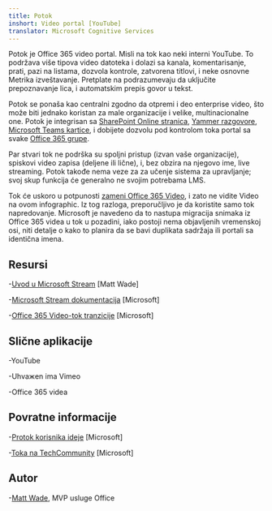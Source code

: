 ```yaml
---
title: Potok
inshort: Video portal [YouTube]
translator: Microsoft Cognitive Services
---
```



Potok je Office 365 video portal. Misli na tok kao neki interni YouTube. To podržava više tipova video datoteka i dolazi sa kanala, komentarisanje, prati, pazi na listama, dozvola kontrole, zatvorena titlovi, i neke osnovne Metrika izveštavanje. Pretplate na podrazumevaju da uključite prepoznavanje lica, i automatskim prepis govor u tekst.

Potok se ponaša kao centralni zgodno da otpremi i deo enterprise video, što može biti jednako koristan za male organizacije i velike, multinacionalne one. Potok je integrisan sa [SharePoint Online stranica](https://docs.microsoft.com/en-us/stream/embed-video-sharepoint), [Yammer razgovore](https://stream.microsoft.com/en-us/blog/share-on-yammer/), [Microsoft Teams kartice](https://docs.microsoft.com/en-us/stream/embed-video-microsoft-teams), i dobijete dozvolu pod kontrolom toka portal sa svake [Office 365 grupe](http://icsh.pt/O365groups).

Par stvari tok ne podrška su spoljni pristup (izvan vaše organizacije), spiskovi video zapisa (deljene ili lične), i, bez obzira na njegovo ime, live streaming. Potok takođe nema veze za za učenje sistema za upravljanje; svoj skup funkcija će generalno ne svojim potrebama LMS.

Tok će uskoro u potpunosti [zameni Office 365 Video](https://docs.microsoft.com/en-us/stream/migrate-from-office-365), i zato ne vidite Video na ovom infographic. Iz tog razloga, preporučljivo je da koristite samo tok napredovanje. Microsoft je navedeno da to nastupa migracija snimaka iz Office 365 videa u tok u pozadini, iako postoji nema objavljenih vremenskoj osi, niti detalje o kako to planira da se bavi duplikata sadržaja ili portali sa identična imena.

Resursi
---------

-[Uvod u Microsoft Stream](https://www.linkedin.com/pulse/stream-video-portal-now-available-matt-wade/)
    \[Matt Wade\]

-[Microsoft Stream dokumentacija](https://docs.microsoft.com/en-us/stream/)
    \[Microsoft\]

-[Office 365 Video-tok tranzicije](https://docs.microsoft.com/en-us/stream/migrate-from-office-365)
    \[Microsoft\]

Slične aplikacije
--------------------

-YouTube

-Uhvaжen ima Vimeo

-Office 365 videa

Povratne informacije
---------

-[Protok korisnika ideje](https://techcommunity.microsoft.com/t5/Microsoft-Stream-Ideas/idb-p/StreamIdeas)
    \[Microsoft\]

-[Toka na TechCommunity](https://techcommunity.microsoft.com/t5/Microsoft-Stream-Ideas/idb-p/StreamIdeas)
    \[Microsoft\]

Autor
---------

-[Matt Wade](https://www.linkedin.com/in/thatmattwade/), MVP usluge Office


